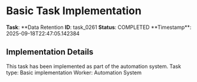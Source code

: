 # Basic Task Implementation

**Task**: **Data Retention
**ID**: task_0261
**Status**: COMPLETED
**Timestamp\*\*: 2025-09-18T22:47:05.142384

## Implementation Details

This task has been implemented as part of the automation system.
Task type: Basic implementation
Worker: Automation System
